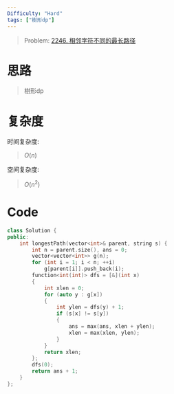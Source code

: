 ```yaml
---
Difficulty: "Hard"
tags: ["樹形dp"]
---
```


> Problem: [2246. 相邻字符不同的最长路径](https://leetcode.cn/problems/longest-path-with-different-adjacent-characters/description/)

# 思路

> 樹形dp

# 复杂度

时间复杂度:
> $O(n)$

空间复杂度:
> $O(n^2)$

# Code
```C++
class Solution {
public:
    int longestPath(vector<int>& parent, string s) {
        int n = parent.size(), ans = 0;
        vector<vector<int>> g(n);
        for (int i = 1; i < n; ++i) 
            g[parent[i]].push_back(i);
        function<int(int)> dfs = [&](int x)
        {
            int xlen = 0;
            for (auto y : g[x])
            {
                int ylen = dfs(y) + 1;
                if (s[x] != s[y])
                {
                    ans = max(ans, xlen + ylen);
                    xlen = max(xlen, ylen);
                }
            }
            return xlen;
        };
        dfs(0);
        return ans + 1;
    }
};
```
  
